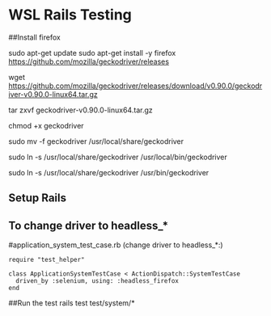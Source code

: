 # WSL Rails Testing

##Install firefox

sudo apt-get update
sudo apt-get install -y firefox
https://github.com/mozilla/geckodriver/releases

wget https://github.com/mozilla/geckodriver/releases/download/v0.90.0/geckodriver-v0.90.0-linux64.tar.gz

tar zxvf geckodriver-v0.90.0-linux64.tar.gz

chmod +x geckodriver

sudo mv -f geckodriver /usr/local/share/geckodriver

sudo ln -s /usr/local/share/geckodriver /usr/local/bin/geckodriver

sudo ln -s /usr/local/share/geckodriver /usr/bin/geckodriver




## Setup Rails 

## To change driver to headless_*
#application_system_test_case.rb (change driver to headless_*:)

```
require "test_helper"

class ApplicationSystemTestCase < ActionDispatch::SystemTestCase
  driven_by :selenium, using: :headless_firefox
end
```

##Run the test
rails test test/system/*